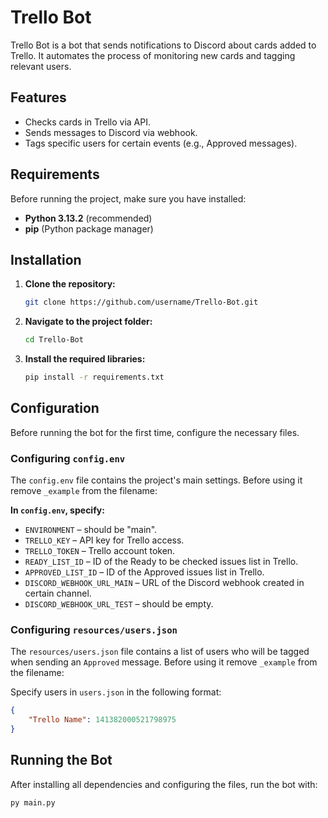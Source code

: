# Trello Bot
Trello Bot is a bot that sends notifications to Discord about cards added to Trello. It automates the process of monitoring new cards and tagging relevant users.

## Features
- Checks cards in Trello via API.
- Sends messages to Discord via webhook.
- Tags specific users for certain events (e.g., Approved messages).

## Requirements
Before running the project, make sure you have installed:
- **Python 3.13.2** (recommended)
- **pip** (Python package manager)

## Installation
1. **Clone the repository:**
   ```bash
   git clone https://github.com/username/Trello-Bot.git
   ```
2. **Navigate to the project folder:**
   ```bash
   cd Trello-Bot
   ```
3. **Install the required libraries:**
   ```bash
   pip install -r requirements.txt
   ```

## Configuration
Before running the bot for the first time, configure the necessary files.

### Configuring `config.env`
The `config.env` file contains the project's main settings. Before using it remove `_example` from the filename:

**In `config.env`, specify:**
- `ENVIRONMENT` – should be "main".
- `TRELLO_KEY` – API key for Trello access.
- `TRELLO_TOKEN` – Trello account token.
- `READY_LIST_ID` – ID of the Ready to be checked issues list in Trello.
- `APPROVED_LIST_ID` – ID of the Approved issues list in Trello.
- `DISCORD_WEBHOOK_URL_MAIN` – URL of the Discord webhook created in certain channel.
- `DISCORD_WEBHOOK_URL_TEST` – should be empty.

### Configuring `resources/users.json`
The `resources/users.json` file contains a list of users who will be tagged when sending an `Approved` message.
Before using it remove `_example` from the filename:

Specify users in `users.json` in the following format:
```json
{
    "Trello Name": 141382000521798975
}
```

## Running the Bot
After installing all dependencies and configuring the files, run the bot with:

```bash
py main.py
```


